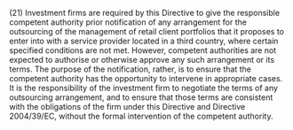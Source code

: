 (21) Investment firms are required by this Directive to give the responsible competent authority prior notification of any arrangement for the outsourcing of the management of retail client portfolios that it proposes to enter into with a service provider located in a third country, where certain specified conditions are not met. However, competent authorities are not expected to authorise or otherwise approve any such arrangement or its terms. The purpose of the notification, rather, is to ensure that the competent authority has the opportunity to intervene in appropriate cases. It is the responsibility of the investment firm to negotiate the terms of any outsourcing arrangement, and to ensure that those terms are consistent with the obligations of the firm under this Directive and Directive 2004/39/EC, without the formal intervention of the competent authority.